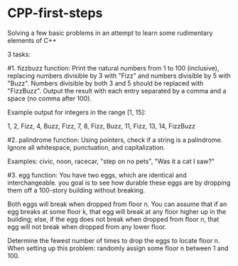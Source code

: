 # CPP-first-steps
Solving a few basic problems in an attempt to learn some rudimentary elements of C++ 

3 tasks:

#1. fizzbuzz function: Print the natural numbers from 1 to 100 (inclusive), replacing 
numbers divisible by 3 with "Fizz" and numbers divisible by 5 with "Buzz". Numbers divisible
by both 3 and 5 should be replaced with "FizzBuzz". Output the result with each entry 
separated by a comma and a space (no comma after 100).

Example output for integers in the range [1, 15]:

1, 2, Fizz, 4, Buzz, Fizz, 7, 8, Fizz, Buzz, 11, Fizz, 13, 14, FizzBuzz

#2. palindrome function: Using pointers, check if a string is a palindrome. Ignore all whitespace, 
punctuation, and capitalization.

Examples: civic, noon, racecar, "step on no pets", "Was it a cat I saw?"

#3. egg function: You have two eggs, which are identical and interchangeable. you goal is
to see how durable these eggs are by dropping them off a 100-story building without breaking. 

Both eggs will break when dropped from floor n. You can assume that if an egg breaks at 
some floor k, that egg will break at any floor higher up in the building; else, if the 
egg does not break when dropped from floor n, that egg will not break when dropped from any 
lower floor. 

Determine the fewest number of times to drop the eggs to locate floor n. When setting up
this problem: randomly assign some floor n between 1 and 100.
